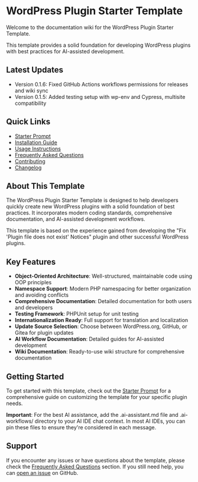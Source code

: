 # WordPress Plugin Starter Template

Welcome to the documentation wiki for the WordPress Plugin Starter Template.

This template provides a solid foundation for developing WordPress plugins with best practices for AI-assisted development.

## Latest Updates

- Version 0.1.6: Fixed GitHub Actions workflows permissions for releases and wiki sync
- Version 0.1.5: Added testing setup with wp-env and Cypress, multisite compatibility

## Quick Links

- [Starter Prompt](Starter-Prompt)
- [Installation Guide](Installation-Guide)
- [Usage Instructions](Usage-Instructions)
- [Frequently Asked Questions](Frequently-Asked-Questions)
- [Contributing](Contributing)
- [Changelog](Changelog)

## About This Template

The WordPress Plugin Starter Template is designed to help developers quickly create new WordPress plugins with a solid foundation of best practices. It incorporates modern coding standards, comprehensive documentation, and AI-assisted development workflows.

This template is based on the experience gained from developing the "Fix 'Plugin file does not exist' Notices" plugin and other successful WordPress plugins.

## Key Features

- **Object-Oriented Architecture**: Well-structured, maintainable code using OOP principles
- **Namespace Support**: Modern PHP namespacing for better organization and avoiding conflicts
- **Comprehensive Documentation**: Detailed documentation for both users and developers
- **Testing Framework**: PHPUnit setup for unit testing
- **Internationalization Ready**: Full support for translation and localization
- **Update Source Selection**: Choose between WordPress.org, GitHub, or Gitea for plugin updates
- **AI Workflow Documentation**: Detailed guides for AI-assisted development
- **Wiki Documentation**: Ready-to-use wiki structure for comprehensive documentation

## Getting Started

To get started with this template, check out the [Starter Prompt](Starter-Prompt) for a comprehensive guide on customizing the template for your specific plugin needs.

**Important**: For the best AI assistance, add the .ai-assistant.md file and .ai-workflows/ directory to your AI IDE chat context. In most AI IDEs, you can pin these files to ensure they're considered in each message.

## Support

If you encounter any issues or have questions about the template, please check the [Frequently Asked Questions](Frequently-Asked-Questions) section. If you still need help, you can [open an issue](https://github.com/wpallstars/wp-plugin-starter-template-for-ai-coding/issues) on GitHub.
